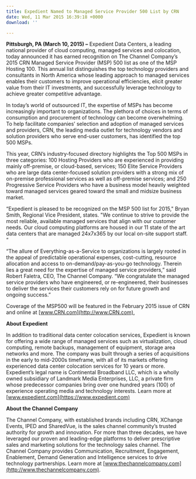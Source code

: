 ```yaml
---
title: Expedient Named to Managed Service Provider 500 List by CRN
date: Wed, 11 Mar 2015 16:39:18 +0000
download: ''

---
```

**Pittsburgh, PA (March 10, 2015) –** Expedient Data Centers, a leading national provider of cloud computing, managed services and colocation, today announced it has earned recognition on The Channel Company’s 2015 CRN Managed Service Provider (MSP) 500 list as one of the MSP Hosting 100. This annual list distinguishes the top technology providers and consultants in North America whose leading approach to managed services enables their customers to improve operational efficiencies, elicit greater value from their IT investments, and successfully leverage technology to achieve greater competitive advantage. 

In today’s world of outsourced IT, the expertise of MSPs has become increasingly important to organizations. The plethora of choices in terms of consumption and procurement of technology can become overwhelming. To help facilitate companies’ selection and adoption of managed services and providers, CRN, the leading media outlet for technology vendors and solution providers who serve end-user customers, has identified the top 500 MSPs. 

This year, CRN’s industry‐focused directory highlights the Top 500 MSPs in three categories: 100 Hosting Providers who are experienced in providing mainly off-premise, or cloud-based, services; 150 Elite Service Providers who are large data center-focused solution providers with a strong mix of on-premise professional services as well as off-premise services; and 250 Progressive Service Providers who have a business model heavily weighted toward managed services geared toward the small and midsize business market. 

“Expedient is pleased to be recognized on the MSP 500 list for 2015," Bryan Smith, Regional Vice President, states. "We continue to strive to provide the most reliable, available managed services that align with our customer needs. Our cloud computing platforms are housed in our 11 state of the art data centers that are managed 24x7x365 by our local on-site support staff. “  

“The allure of Everything-as-a-Service to organizations is largely rooted in the appeal of predictable operational expenses, cost-cutting, resource allocation and access to on-demand/pay-as-you-go technology. Therein lies a great need for the expertise of managed service providers,” said Robert Faletra, CEO, The Channel Company. “We congratulate the managed service providers who have engineered, or re-engineered, their businesses to deliver the services their customers rely on for future growth and ongoing success.” 

Coverage of the MSP500 will be featured in the February 2015 issue of CRN and online at [www.CRN.com](http://www.CRN.com),  

**About Expedient** 

In addition to traditional data center colocation services, Expedient is known for offering a wide range of managed services such as virtualization, cloud computing, remote backups, management of equipment, storage area networks and more. The company was built through a series of acquisitions in the early to mid-2000s timeframe, with all of its markets offering experienced data center colocation services for 10 years or more. Expedient’s legal name is Continental Broadband LLC, which is a wholly owned subsidiary of Landmark Media Enterprises, LLC, a private firm whose predecessor companies bring over one hundred years (100) of experience operating media and technology interests. Learn more at [www.expedient.com](https://www.expedient.com) 

**About the Channel Company** 

The Channel Company, with established brands including CRN, XChange Events, IPED and SharedVue, is the sales channel community’s trusted authority for growth and innovation. For more than three decades, we have leveraged our proven and leading-edge platforms to deliver prescriptive sales and marketing solutions for the technology sales channel. The Channel Company provides Communication, Recruitment, Engagement, Enablement, Demand Generation and Intelligence services to drive technology partnerships. Learn more at [www.thechannelcompany.com](http://www.thechannelcompany.com).